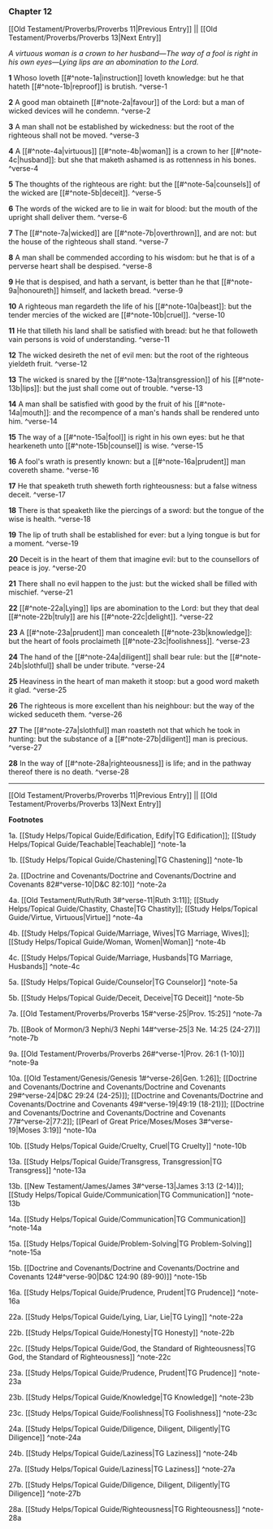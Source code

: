 ### Chapter 12

[[Old Testament/Proverbs/Proverbs 11|Previous Entry]]  ||  [[Old Testament/Proverbs/Proverbs 13|Next Entry]]

*A virtuous woman is a crown to her husband—The way of a fool is right in his own eyes—Lying lips are an abomination to the Lord.*

**1**  Whoso loveth [[#^note-1a|instruction]] loveth knowledge: but he that hateth [[#^note-1b|reproof]] is brutish. ^verse-1

**2**  A good man obtaineth [[#^note-2a|favour]] of the Lord: but a man of wicked devices will he condemn. ^verse-2

**3**  A man shall not be established by wickedness: but the root of the righteous shall not be moved. ^verse-3

**4**  A [[#^note-4a|virtuous]] [[#^note-4b|woman]] is a crown to her [[#^note-4c|husband]]: but she that maketh ashamed is as rottenness in his bones. ^verse-4

**5**  The thoughts of the righteous are right: but the [[#^note-5a|counsels]] of the wicked are [[#^note-5b|deceit]]. ^verse-5

**6**  The words of the wicked are to lie in wait for blood: but the mouth of the upright shall deliver them. ^verse-6

**7**  The [[#^note-7a|wicked]] are [[#^note-7b|overthrown]], and are not: but the house of the righteous shall stand. ^verse-7

**8**  A man shall be commended according to his wisdom: but he that is of a perverse heart shall be despised. ^verse-8

**9**  He that is despised, and hath a servant, is better than he that [[#^note-9a|honoureth]] himself, and lacketh bread. ^verse-9

**10**  A righteous man regardeth the life of his [[#^note-10a|beast]]: but the tender mercies of the wicked are [[#^note-10b|cruel]]. ^verse-10

**11**  He that tilleth his land shall be satisfied with bread: but he that followeth vain persons is void of understanding. ^verse-11

**12**  The wicked desireth the net of evil men: but the root of the righteous yieldeth fruit. ^verse-12

**13**  The wicked is snared by the [[#^note-13a|transgression]] of his [[#^note-13b|lips]]: but the just shall come out of trouble. ^verse-13

**14**  A man shall be satisfied with good by the fruit of his [[#^note-14a|mouth]]: and the recompence of a man's hands shall be rendered unto him. ^verse-14

**15**  The way of a [[#^note-15a|fool]] is right in his own eyes: but he that hearkeneth unto [[#^note-15b|counsel]] is wise. ^verse-15

**16**  A fool's wrath is presently known: but a [[#^note-16a|prudent]] man covereth shame. ^verse-16

**17**  He that speaketh truth sheweth forth righteousness: but a false witness deceit. ^verse-17

**18**  There is that speaketh like the piercings of a sword: but the tongue of the wise is health. ^verse-18

**19**  The lip of truth shall be established for ever: but a lying tongue is but for a moment. ^verse-19

**20**  Deceit is in the heart of them that imagine evil: but to the counsellors of peace is joy. ^verse-20

**21**  There shall no evil happen to the just: but the wicked shall be filled with mischief. ^verse-21

**22**  [[#^note-22a|Lying]] lips are abomination to the Lord: but they that deal [[#^note-22b|truly]] are his [[#^note-22c|delight]]. ^verse-22

**23**  A [[#^note-23a|prudent]] man concealeth [[#^note-23b|knowledge]]: but the heart of fools proclaimeth [[#^note-23c|foolishness]]. ^verse-23

**24**  The hand of the [[#^note-24a|diligent]] shall bear rule: but the [[#^note-24b|slothful]] shall be under tribute. ^verse-24

**25**  Heaviness in the heart of man maketh it stoop: but a good word maketh it glad. ^verse-25

**26**  The righteous is more excellent than his neighbour: but the way of the wicked seduceth them. ^verse-26

**27**  The [[#^note-27a|slothful]] man roasteth not that which he took in hunting: but the substance of a [[#^note-27b|diligent]] man is precious. ^verse-27

**28**  In the way of [[#^note-28a|righteousness]] is life; and in the pathway thereof there is no death. ^verse-28


---
[[Old Testament/Proverbs/Proverbs 11|Previous Entry]]  ||  [[Old Testament/Proverbs/Proverbs 13|Next Entry]]


**Footnotes**


1a. [[Study Helps/Topical Guide/Edification, Edify|TG Edification]]; [[Study Helps/Topical Guide/Teachable|Teachable]] ^note-1a

1b. [[Study Helps/Topical Guide/Chastening|TG Chastening]] ^note-1b

2a. [[Doctrine and Covenants/Doctrine and Covenants/Doctrine and Covenants 82#^verse-10|D&C 82:10]] ^note-2a

4a. [[Old Testament/Ruth/Ruth 3#^verse-11|Ruth 3:11]]; [[Study Helps/Topical Guide/Chastity, Chaste|TG Chastity]]; [[Study Helps/Topical Guide/Virtue, Virtuous|Virtue]] ^note-4a

4b. [[Study Helps/Topical Guide/Marriage, Wives|TG Marriage, Wives]]; [[Study Helps/Topical Guide/Woman, Women|Woman]] ^note-4b

4c. [[Study Helps/Topical Guide/Marriage, Husbands|TG Marriage, Husbands]] ^note-4c

5a. [[Study Helps/Topical Guide/Counselor|TG Counselor]] ^note-5a

5b. [[Study Helps/Topical Guide/Deceit, Deceive|TG Deceit]] ^note-5b

7a. [[Old Testament/Proverbs/Proverbs 15#^verse-25|Prov. 15:25]] ^note-7a

7b. [[Book of Mormon/3 Nephi/3 Nephi 14#^verse-25|3 Ne. 14:25 (24-27)]] ^note-7b

9a. [[Old Testament/Proverbs/Proverbs 26#^verse-1|Prov. 26:1 (1-10)]] ^note-9a

10a. [[Old Testament/Genesis/Genesis 1#^verse-26|Gen. 1:26]]; [[Doctrine and Covenants/Doctrine and Covenants/Doctrine and Covenants 29#^verse-24|D&C 29:24 (24-25)]]; [[Doctrine and Covenants/Doctrine and Covenants/Doctrine and Covenants 49#^verse-19|49:19 (18-21)]]; [[Doctrine and Covenants/Doctrine and Covenants/Doctrine and Covenants 77#^verse-2|77:2]]; [[Pearl of Great Price/Moses/Moses 3#^verse-19|Moses 3:19]] ^note-10a

10b. [[Study Helps/Topical Guide/Cruelty, Cruel|TG Cruelty]] ^note-10b

13a. [[Study Helps/Topical Guide/Transgress, Transgression|TG Transgress]] ^note-13a

13b. [[New Testament/James/James 3#^verse-13|James 3:13 (2-14)]]; [[Study Helps/Topical Guide/Communication|TG Communication]] ^note-13b

14a. [[Study Helps/Topical Guide/Communication|TG Communication]] ^note-14a

15a. [[Study Helps/Topical Guide/Problem-Solving|TG Problem-Solving]] ^note-15a

15b. [[Doctrine and Covenants/Doctrine and Covenants/Doctrine and Covenants 124#^verse-90|D&C 124:90 (89-90)]] ^note-15b

16a. [[Study Helps/Topical Guide/Prudence, Prudent|TG Prudence]] ^note-16a

22a. [[Study Helps/Topical Guide/Lying, Liar, Lie|TG Lying]] ^note-22a

22b. [[Study Helps/Topical Guide/Honesty|TG Honesty]] ^note-22b

22c. [[Study Helps/Topical Guide/God, the Standard of Righteousness|TG God, the Standard of Righteousness]] ^note-22c

23a. [[Study Helps/Topical Guide/Prudence, Prudent|TG Prudence]] ^note-23a

23b. [[Study Helps/Topical Guide/Knowledge|TG Knowledge]] ^note-23b

23c. [[Study Helps/Topical Guide/Foolishness|TG Foolishness]] ^note-23c

24a. [[Study Helps/Topical Guide/Diligence, Diligent, Diligently|TG Diligence]] ^note-24a

24b. [[Study Helps/Topical Guide/Laziness|TG Laziness]] ^note-24b

27a. [[Study Helps/Topical Guide/Laziness|TG Laziness]] ^note-27a

27b. [[Study Helps/Topical Guide/Diligence, Diligent, Diligently|TG Diligence]] ^note-27b

28a. [[Study Helps/Topical Guide/Righteousness|TG Righteousness]] ^note-28a